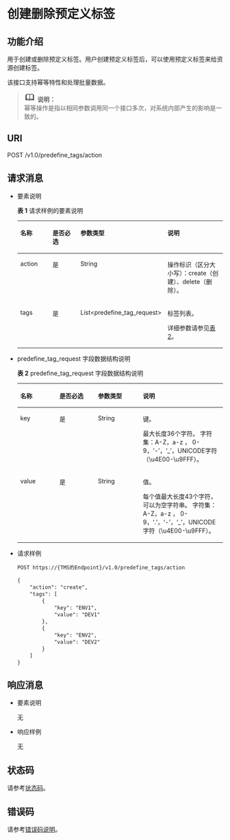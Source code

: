 # 创建删除预定义标签<a name="ZH-CN_TOPIC_0170553617"></a>

## 功能介绍<a name="s3ca7a6682f2f40adb92fc2535fc27c71"></a>

用于创建或删除预定义标签。用户创建预定义标签后，可以使用预定义标签来给资源创建标签。

该接口支持幂等特性和处理批量数据。

>![](public_sys-resources/icon-note.gif) **说明：**   
>幂等操作是指以相同参数调用同一个接口多次，对系统内部产生的影响是一致的。  

## URI<a name="sd093810dcf9f49f9a9ac3f0addd993aa"></a>

POST /v1.0/predefine\_tags/action

## 请求消息<a name="s0080d9bf95db45a999db8ca7195660ca"></a>

-   要素说明

    **表 1**  请求样例的要素说明

    <a name="zh-cn_topic_0056765542_table10523083"></a>
    <table><thead align="left"><tr id="zh-cn_topic_0056765542_row3226198"><th class="cellrowborder" valign="top" width="17.4%" id="mcps1.2.5.1.1"><p id="zh-cn_topic_0056765542_p59995477"><a name="zh-cn_topic_0056765542_p59995477"></a><a name="zh-cn_topic_0056765542_p59995477"></a><strong id="b410197072043"><a name="b410197072043"></a><a name="b410197072043"></a>名称</strong></p>
    </th>
    <th class="cellrowborder" valign="top" width="16.689999999999998%" id="mcps1.2.5.1.2"><p id="zh-cn_topic_0056765542_p27795493"><a name="zh-cn_topic_0056765542_p27795493"></a><a name="zh-cn_topic_0056765542_p27795493"></a><strong id="b342619932043"><a name="b342619932043"></a><a name="b342619932043"></a>是否必选</strong></p>
    </th>
    <th class="cellrowborder" valign="top" width="30.85%" id="mcps1.2.5.1.3"><p id="zh-cn_topic_0056765542_p36842478"><a name="zh-cn_topic_0056765542_p36842478"></a><a name="zh-cn_topic_0056765542_p36842478"></a><strong id="b237580232043"><a name="b237580232043"></a><a name="b237580232043"></a>参数类型</strong></p>
    </th>
    <th class="cellrowborder" valign="top" width="35.06%" id="mcps1.2.5.1.4"><p id="zh-cn_topic_0056765542_p31450711"><a name="zh-cn_topic_0056765542_p31450711"></a><a name="zh-cn_topic_0056765542_p31450711"></a><strong id="b453516772043"><a name="b453516772043"></a><a name="b453516772043"></a>说明</strong></p>
    </th>
    </tr>
    </thead>
    <tbody><tr id="zh-cn_topic_0056765542_row5166299"><td class="cellrowborder" valign="top" width="17.4%" headers="mcps1.2.5.1.1 "><p id="zh-cn_topic_0056765542_p15817070"><a name="zh-cn_topic_0056765542_p15817070"></a><a name="zh-cn_topic_0056765542_p15817070"></a>action</p>
    </td>
    <td class="cellrowborder" valign="top" width="16.689999999999998%" headers="mcps1.2.5.1.2 "><p id="zh-cn_topic_0056765542_p6114302"><a name="zh-cn_topic_0056765542_p6114302"></a><a name="zh-cn_topic_0056765542_p6114302"></a>是</p>
    </td>
    <td class="cellrowborder" valign="top" width="30.85%" headers="mcps1.2.5.1.3 "><p id="zh-cn_topic_0056765542_p25496434"><a name="zh-cn_topic_0056765542_p25496434"></a><a name="zh-cn_topic_0056765542_p25496434"></a>String</p>
    </td>
    <td class="cellrowborder" valign="top" width="35.06%" headers="mcps1.2.5.1.4 "><p id="zh-cn_topic_0056765542_p51945267"><a name="zh-cn_topic_0056765542_p51945267"></a><a name="zh-cn_topic_0056765542_p51945267"></a>操作标识（区分大小写）：create（创建）、delete（删除）。</p>
    </td>
    </tr>
    <tr id="row3768776719376"><td class="cellrowborder" valign="top" width="17.4%" headers="mcps1.2.5.1.1 "><p id="p3295480193712"><a name="p3295480193712"></a><a name="p3295480193712"></a>tags</p>
    </td>
    <td class="cellrowborder" valign="top" width="16.689999999999998%" headers="mcps1.2.5.1.2 "><p id="p65607343193712"><a name="p65607343193712"></a><a name="p65607343193712"></a>是</p>
    </td>
    <td class="cellrowborder" valign="top" width="30.85%" headers="mcps1.2.5.1.3 "><p id="p4388405218398"><a name="p4388405218398"></a><a name="p4388405218398"></a>List&lt;predefine_tag_request&gt;</p>
    </td>
    <td class="cellrowborder" valign="top" width="35.06%" headers="mcps1.2.5.1.4 "><p id="p13529275193712"><a name="p13529275193712"></a><a name="p13529275193712"></a>标签列表。</p>
    <p id="p6301124715121"><a name="p6301124715121"></a><a name="p6301124715121"></a>详细参数请参见<a href="#zh-cn_topic_0056765542_table46817064">表2</a>。</p>
    </td>
    </tr>
    </tbody>
    </table>

-   predefine\_tag\_request 字段数据结构说明

    **表 2**  predefine\_tag\_request 字段数据结构说明

    <a name="zh-cn_topic_0056765542_table46817064"></a>
    <table><thead align="left"><tr id="zh-cn_topic_0056765542_row4410728"><th class="cellrowborder" valign="top" width="19.01980198019802%" id="mcps1.2.5.1.1"><p id="zh-cn_topic_0056765542_p21724664"><a name="zh-cn_topic_0056765542_p21724664"></a><a name="zh-cn_topic_0056765542_p21724664"></a><strong id="b3685747820628"><a name="b3685747820628"></a><a name="b3685747820628"></a>名称</strong></p>
    </th>
    <th class="cellrowborder" valign="top" width="18.752475247524753%" id="mcps1.2.5.1.2"><p id="zh-cn_topic_0056765542_p14867369"><a name="zh-cn_topic_0056765542_p14867369"></a><a name="zh-cn_topic_0056765542_p14867369"></a><strong id="b3266572720628"><a name="b3266572720628"></a><a name="b3266572720628"></a>是否必选</strong></p>
    </th>
    <th class="cellrowborder" valign="top" width="21.871287128712872%" id="mcps1.2.5.1.3"><p id="zh-cn_topic_0056765542_p63406242"><a name="zh-cn_topic_0056765542_p63406242"></a><a name="zh-cn_topic_0056765542_p63406242"></a><strong id="b2867822920628"><a name="b2867822920628"></a><a name="b2867822920628"></a>参数类型</strong></p>
    </th>
    <th class="cellrowborder" valign="top" width="40.35643564356436%" id="mcps1.2.5.1.4"><p id="zh-cn_topic_0056765542_p35632012"><a name="zh-cn_topic_0056765542_p35632012"></a><a name="zh-cn_topic_0056765542_p35632012"></a><strong id="b4123518320628"><a name="b4123518320628"></a><a name="b4123518320628"></a>说明</strong></p>
    </th>
    </tr>
    </thead>
    <tbody><tr id="zh-cn_topic_0056765542_row511887"><td class="cellrowborder" valign="top" width="19.01980198019802%" headers="mcps1.2.5.1.1 "><p id="zh-cn_topic_0056765542_p41462866"><a name="zh-cn_topic_0056765542_p41462866"></a><a name="zh-cn_topic_0056765542_p41462866"></a>key</p>
    </td>
    <td class="cellrowborder" valign="top" width="18.752475247524753%" headers="mcps1.2.5.1.2 "><p id="zh-cn_topic_0056765542_p3048957"><a name="zh-cn_topic_0056765542_p3048957"></a><a name="zh-cn_topic_0056765542_p3048957"></a>是</p>
    </td>
    <td class="cellrowborder" valign="top" width="21.871287128712872%" headers="mcps1.2.5.1.3 "><p id="zh-cn_topic_0056765542_p45638969"><a name="zh-cn_topic_0056765542_p45638969"></a><a name="zh-cn_topic_0056765542_p45638969"></a>String</p>
    </td>
    <td class="cellrowborder" valign="top" width="40.35643564356436%" headers="mcps1.2.5.1.4 "><p id="p108587120631"><a name="p108587120631"></a><a name="p108587120631"></a>键。</p>
    <p id="p11973134135511"><a name="p11973134135511"></a><a name="p11973134135511"></a>最大长度36个字符。 字符集：A-Z，a-z ， 0-9，‘-’，‘_’，UNICODE字符（\u4E00-\u9FFF）。</p>
    </td>
    </tr>
    <tr id="zh-cn_topic_0056765542_row51921052"><td class="cellrowborder" valign="top" width="19.01980198019802%" headers="mcps1.2.5.1.1 "><p id="zh-cn_topic_0056765542_p44855704"><a name="zh-cn_topic_0056765542_p44855704"></a><a name="zh-cn_topic_0056765542_p44855704"></a>value</p>
    </td>
    <td class="cellrowborder" valign="top" width="18.752475247524753%" headers="mcps1.2.5.1.2 "><p id="zh-cn_topic_0056765542_p9433441"><a name="zh-cn_topic_0056765542_p9433441"></a><a name="zh-cn_topic_0056765542_p9433441"></a>是</p>
    </td>
    <td class="cellrowborder" valign="top" width="21.871287128712872%" headers="mcps1.2.5.1.3 "><p id="zh-cn_topic_0056765542_p25911262"><a name="zh-cn_topic_0056765542_p25911262"></a><a name="zh-cn_topic_0056765542_p25911262"></a>String</p>
    </td>
    <td class="cellrowborder" valign="top" width="40.35643564356436%" headers="mcps1.2.5.1.4 "><p id="p2486891184110"><a name="p2486891184110"></a><a name="p2486891184110"></a>值。</p>
    <p id="p164761445175712"><a name="p164761445175712"></a><a name="p164761445175712"></a>每个值最大长度43个字符，可以为空字符串。 字符集：A-Z，a-z ， 0-9，‘.’，‘-’，‘_’，UNICODE字符（\u4E00-\u9FFF）。</p>
    </td>
    </tr>
    </tbody>
    </table>


-   请求样例

    ```
    POST https://{TMS的Endpoint}/v1.0/predefine_tags/action
    ```

    ```
    {
        "action": "create",
        "tags": [
            {
                "key": "ENV1",
                "value": "DEV1"
            },
            {
                "key": "ENV2",
                "value": "DEV2"
            }
        ]
    }
    ```


## 响应消息<a name="s8f10435686924c5ca93a27ff7fbeacb2"></a>

-   要素说明

    无


-   响应样例

    无


## 状态码<a name="section17789101582315"></a>

请参考[状态码](状态码.md)。

## 错误码<a name="section18604165622519"></a>

请参考[错误码说明](错误码说明.md)。


